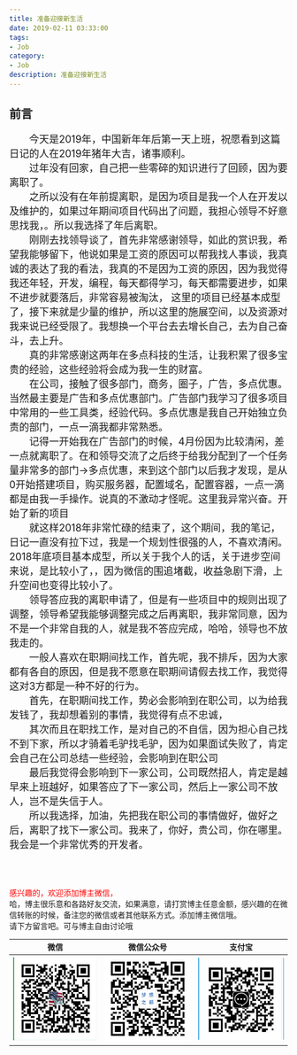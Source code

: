 ```yaml
---
title: 准备迎接新生活
date: 2019-02-11 03:33:00
tags: 
- Job
category: 
- Job
description: 准备迎接新生活
---
```

<!-- image url 
https://raw.githubusercontent.com/HealerJean/HealerJean.github.io/master/blogImages
　　首行缩进
<font color="red">  </font>

<font  color="red" size="4">   </font>


<font size="4">   </font>
-->

## 前言
<font size="4"> 

　　今天是2019年，中国新年年后第一天上班，祝愿看到这篇日记的人在2019年猪年大吉，诸事顺利。<br/>
　　过年没有回家，自己把一些零碎的知识进行了回顾，因为要离职了。<br/>
　　之所以没有在年前提离职，是因为项目是我一个人在开发以及维护的，如果过年期间项目代码出了问题，我担心领导不好意思找我，。所以我选择了年后离职。<br/>
　　刚刚去找领导谈了，首先非常感谢领导，如此的赏识我，希望我能够留下，他说如果是工资的原因可以帮我找人事谈，我真诚的表达了我的看法，我真的不是因为工资的原因，因为我觉得我还年轻，开发，编程，每天都得学习，每天都需要进步，如果不进步就要落后，非常容易被淘汰， 这里的项目已经基本成型了，接下来就是少量的维护，所以这里的施展空间，以及资源对我来说已经受限了。我想换一个平台去去增长自己，去为自己奋斗，去上升。<br/>
　　真的非常感谢这两年在多点科技的生活，让我积累了很多宝贵的经验，这些经验将会成为我一生的财富。<br/>
　　在公司，接触了很多部门，商务，圈子，广告，多点优惠。当然最主要是广告和多点优惠部门。广告部门我学习了很多项目中常用的一些工具类，经验代码。多点优惠是我自己开始独立负责的部门，一点一滴我都非常熟悉。<br/>
　　记得一开始我在广告部门的时候，4月份因为比较清闲，差一点就离职了。在和领导交流了之后终于给我分配到了一个任务量非常多的部门->多点优惠，来到这个部门以后我才发现，是从0开始搭建项目，购买服务器，配置域名，配置容器，一点一滴都是由我一手操作。说真的不激动才怪呢。这里我异常兴奋。开始了新的项目<br/>
　　就这样2018年非常忙碌的结束了，这个期间，我的笔记，日记一直没有拉下过，我是一个规划性很强的人，不喜欢清闲。2018年底项目基本成型，所以关于我个人的话，关于进步空间来说，是比较小了，，因为微信的围追堵截，收益急剧下滑，上升空间也变得比较小了。<br/>
　　领导答应我的离职申请了，但是有一些项目中的规则出现了调整，领导希望我能够调整完成之后再离职，我非常同意，因为不是一个非常自我的人，就是我不答应完成，哈哈，领导也不放我走的。<br/>
　　一般人喜欢在职期间找工作，首先呢，我不排斥，因为大家都有各自的原因，但是我不愿意在职期间请假去找工作，我觉得这对3方都是一种不好的行为。<br/>
　　首先，在职期间找工作，势必会影响到在职公司，以为给我发钱了，我却想着别的事情，我觉得有点不忠诚，<br/>
　　其次而且在职找工作，是对自己的不自信，因为担心自己找不到下家，所以才骑着毛驴找毛驴，因为如果面试失败了，肯定会自己在公司总结一些经验，会影响到在职公司<br/>
　　最后我觉得会影响到下一家公司，公司既然招人，肯定是越早来上班越好，如果答应了下一家公司，然后上一家公司不放人，岂不是失信于人。<br/>
　　所以我选择，加油，先把我在职公司的事情做好，做好之后，离职了找下一家公司。我来了，你好，贵公司，你在哪里。我会是一个非常优秀的开发者。
　　
　　
　　
　　
 </font>




<br/><br/><br/>
<font color="red"> 感兴趣的，欢迎添加博主微信， </font><br/>
哈，博主很乐意和各路好友交流，如果满意，请打赏博主任意金额，感兴趣的在微信转账的时候，备注您的微信或者其他联系方式。添加博主微信哦。
<br/>
请下方留言吧。可与博主自由讨论哦

|微信 | 微信公众号|支付宝|
|:-------:|:-------:|:------:|
| ![微信](https://raw.githubusercontent.com/HealerJean/HealerJean.github.io/master/assets/img/tctip/weixin.jpg)|![微信公众号](https://raw.githubusercontent.com/HealerJean/HealerJean.github.io/master/assets/img/my/qrcode_for_gh_a23c07a2da9e_258.jpg)|![支付宝](https://raw.githubusercontent.com/HealerJean/HealerJean.github.io/master/assets/img/tctip/alpay.jpg) |




<!-- Gitalk 评论 start  -->

<link rel="stylesheet" href="https://unpkg.com/gitalk/dist/gitalk.css">
<script src="https://unpkg.com/gitalk@latest/dist/gitalk.min.js"></script> 
<div id="gitalk-container"></div>    
 <script type="text/javascript">
    var gitalk = new Gitalk({
		clientID: `1d164cd85549874d0e3a`,
		clientSecret: `527c3d223d1e6608953e835b547061037d140355`,
		repo: `HealerJean.github.io`,
		owner: 'HealerJean',
		admin: ['HealerJean'],
		id: 'eGB2KZ3RVkhWxsHY',
    });
    gitalk.render('gitalk-container');
</script> 

<!-- Gitalk end -->

